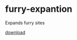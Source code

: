 # furry-expantion
Expands furry sites 

[download](https://github.com/shadow-boop/furry-expantion/raw/main/fe.user.js "aaa")
